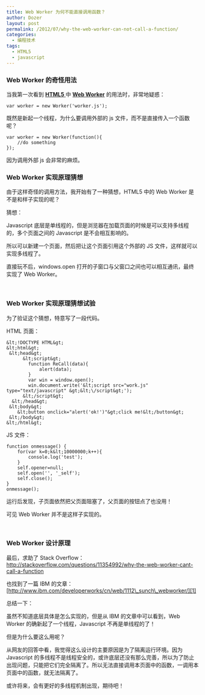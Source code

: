 ```yaml
---
title: Web Worker 为何不能直接调用函数？
author: Dozer
layout: post
permalink: /2012/07/why-the-web-worker-can-not-call-a-function/
categories:
  - 编程技术
tags:
  - HTML5
  - javascript
---
```


### Web Worker 的奇怪用法

当我第一次看到 <a href="http://www.w3schools.com/html5/default.asp" target="_blank"><strong>HTML5</strong> </a>中 <a href="http://en.wikipedia.org/wiki/Web_worker" target="_blank"><strong>Web Worker</strong></a> 的用法时，非常地疑惑：

`var worker = new Worker('worker.js');`

既然是新起一个线程，为什么要调用外部的 js 文件，而不是直接传入一个函数呢？

    var worker = new Worker(function(){
        //do something
    });

因为调用外部 js 会非常的麻烦。

<!--more-->

### Web Worker 实现原理猜想

由于这样奇怪的调用方法，我开始有了一种猜想，HTML5 中的 Web Worker 是不是和样子实现的呢？

猜想：

Javascript 底层是单线程的，但是浏览器在加载页面的时候是可以支持多线程的，多个页面之间的 Javascript 是不会相互影响的。

所以可以新建一个页面，然后把让这个页面引用这个外部的 JS 文件，这样就可以实现多线程了。

直接玩不后，windows.open 打开的子窗口与父窗口之间也可以相互通讯，最终实现了 Web Worker。

&nbsp;

### Web Worker 实现原理猜想试验

为了验证这个猜想，特意写了一段代码。

HTML 页面：

    &lt;!DOCTYPE HTML&gt;
    &lt;html&gt;
     &lt;head&gt;
    	  &lt;script&gt;
    		function ReCall(data){
    			alert(data);
    		}
    		var win = window.open();
    		win.document.write('&lt;script src="work.js" type="text/javascript" &gt;&lt;\/script&gt;');
    	  &lt;/script&gt;
      &lt;/head&gt;
     &lt;body&gt;
    	&lt;button onclick="alert('ok!')"&gt;click me!&lt;/button&gt;
     &lt;/body&gt;
    &lt;/html&gt;

JS 文件：

    function onmessage() {
    	for(var k=0;k&lt;10000000;k++){
    		console.log('test');
    	}
    	self.opener=null;
    	self.open('', '_self');
    	self.close();
    }
    onmessage();

运行后发现，子页面依然把父页面阻塞了，父页面的按钮点了也没用！

可见 Web Worker 并不是这样子实现的。

&nbsp;

### Web Worker 设计原理

最后，求助了 Stack Overflow：<http://stackoverflow.com/questions/11354992/why-the-web-worker-cant-call-a-function>

也找到了一篇 IBM 的文章：[http://www.ibm.com/developerworks/cn/web/1112\_sunch\_webworker/][1]

总结一下：

虽然不知道底层具体是怎么实现的，但是从 IBM 的文章中可以看到，Web Worker 的确新起了一个线程，Javascript 不再是单线程的了！

但是为什么要这么用呢？

从网友的回答中看，我觉得这么设计的主要原因是为了隔离运行环境。因为 Javascript 的多线程不是线程安全的，或许底层还没有那么完善，所以为了防止出现问题，只能把它们完全隔离了。所以无法直接调用本页面中的函数，一调用本页面中的函数，就无法隔离了。

或许将来，会有更好的多线程机制出现，期待吧！

&nbsp;

 [1]: http://www.ibm.com/developerworks/cn/web/1112_sunch_webworker/
